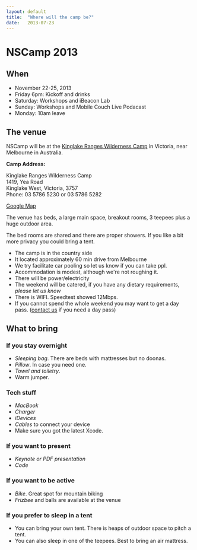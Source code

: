 ```yaml
---
layout: default
title:  "Where will the camp be?"
date:   2013-07-23
---
```


# NSCamp 2013

## When
* November 22-25, 2013
* Friday 6pm: Kickoff and drinks
* Saturday: Workshops and iBeacon Lab
* Sunday: Workshops and Mobile Couch Live Podacast
* Monday: 10am leave

## The venue

NSCamp will be at the [Kinglake Ranges Wilderness Camp](http://www.krwc.com.au/How%20to%20get%20here.html) in Victoria, near Melbourne in Australia.

**Camp Address:** 

Kinglake Ranges Wilderness Camp</br>
1419, Yea Road</br>
Kinglake West, Victoria, 3757</br>
Phone: 03 5786 5230 or 03 5786 5282 

[Google Map](https://maps.google.com.au/maps?q=1419+Whittlesea-Yea+Road+Kinglake+West,+Victoria,+3757&ie=UTF-8&hq=&hnear=0x6ad7c5eec6253d1b:0xc9636f1d8f978879,1419+Whittlesea-Yea+Rd,+Kinglake+West+VIC+3757&gl=au&ei=WliIUuGpBaahigeMv4HYAg&ved=0CCsQ8gEwAA)

The venue has beds, a large main space, breakout rooms, 3 teepees plus a huge outdoor area.

The bed rooms are shared and there are proper showers. 
If you like a bit more privacy you could bring a tent. 

* The camp is in the country side
* It located approximately 60 min drive from Melbourne
* We try facilitate car pooling so let us know if you can take ppl.
* Accommodation is modest, although we're not roughing it.
* There will be power/electricity
* The weekend will be catered, if you have any dietary requirements, *please let us know*
* There is WIFI. Speedtest showed 12Mbps.
* If you cannot spend the whole weekend you may want to get a day pass. ([contact us](/contact.html) if you need a day pass)


## What to bring
### If you stay overnight
* *Sleeping bag*. There are beds with mattresses but no doonas.
* *Pillow*. In case you need one.
* *Towel and toiletry*.
* Warm jumper.

### Tech stuff
* *MacBook*
* *Charger*
* *iDevices* 
* *Cables* to connect your device
* Make sure you got the latest Xcode.

### If you want to present
* *Keynote or PDF presentation*
* *Code*

### If you want to be active
* *Bike*. Great spot for mountain biking
* *Frizbee* and balls are available at the venue

### If you prefer to sleep in a tent
* You can bring your own tent. There is heaps of outdoor space to pitch a tent.
* You can also sleep in one of the teepees. Best to bring an air mattress.




